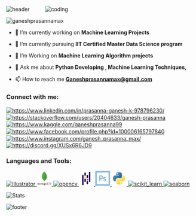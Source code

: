 ![header](https://capsule-render.vercel.app/api?color=timeGradient&height=250&type=waving&text=Hey%20There%20,I'm%20Prasanna%20Ganesh&fontSize=40&fontColor=060207&fontAlignY=35&desc=Datascience%20Professional&descAlignY=60&descAlign=50)
<img align="right" alt="coding" width="400" src="https://i.pinimg.com/originals/bd/e9/7a/bde97a2bb426f625fc9810ab662b74b3.gif">
<p align="left"> <img src="https://komarev.com/ghpvc/?username=ganeshprasannamax&label=Profile%20views&color=0e75b6&style=flat" alt="ganeshprasannamax" /> </p>

- 🔭 I’m currently working on **Machine Learning Projects**

- 🌱 I’m currently pursuing **IIT Certified Master Data Science program**

- 🤝 I’m Working on **Machine Learning Algorithm projects**

- 💬 Ask me about **Python Developing , Machine Learning Techniques,**

- 📫 How to reach me **Ganeshprasannamax@gmail.com**

<h3 align="left">Connect with me:</h3>
<p align="left">
<a href="https://linkedin.com/in/https://www.linkedin.com/in/prasanna-ganesh-k-978796230/" target="blank"><img align="center" src="https://raw.githubusercontent.com/rahuldkjain/github-profile-readme-generator/master/src/images/icons/Social/linked-in-alt.svg" alt="https://www.linkedin.com/in/prasanna-ganesh-k-978796230/" height="30" width="40" /></a>
<a href="https://stackoverflow.com/users/https://stackoverflow.com/users/20404633/ganesh-prasanna" target="blank"><img align="center" src="https://raw.githubusercontent.com/rahuldkjain/github-profile-readme-generator/master/src/images/icons/Social/stack-overflow.svg" alt="https://stackoverflow.com/users/20404633/ganesh-prasanna" height="30" width="40" /></a>
<a href="https://kaggle.com/https://www.kaggle.com/ganeshprasanna99" target="blank"><img align="center" src="https://raw.githubusercontent.com/rahuldkjain/github-profile-readme-generator/master/src/images/icons/Social/kaggle.svg" alt="https://www.kaggle.com/ganeshprasanna99" height="30" width="40" /></a>
<a href="https://fb.com/https://www.facebook.com/profile.php?id=100006165797840" target="blank"><img align="center" src="https://raw.githubusercontent.com/rahuldkjain/github-profile-readme-generator/master/src/images/icons/Social/facebook.svg" alt="https://www.facebook.com/profile.php?id=100006165797840" height="30" width="40" /></a>
<a href="https://instagram.com/https://www.instagram.com/ganesh_prasanna_max/" target="blank"><img align="center" src="https://raw.githubusercontent.com/rahuldkjain/github-profile-readme-generator/master/src/images/icons/Social/instagram.svg" alt="https://www.instagram.com/ganesh_prasanna_max/" height="30" width="40" /></a>
<a href="https://discord.gg/https://discord.gg/XUSx6R6JD9" target="blank"><img align="center" src="https://raw.githubusercontent.com/rahuldkjain/github-profile-readme-generator/master/src/images/icons/Social/discord.svg" alt="https://discord.gg/XUSx6R6JD9" height="30" width="40" /></a>
</p>

<h3 align="left">Languages and Tools:</h3>
<p align="left"> <a href="https://www.adobe.com/in/products/illustrator.html" target="_blank" rel="noreferrer"> <img src="https://www.vectorlogo.zone/logos/adobe_illustrator/adobe_illustrator-icon.svg" alt="illustrator" width="40" height="40"/> </a> <a href="https://www.mongodb.com/" target="_blank" rel="noreferrer"> <img src="https://raw.githubusercontent.com/devicons/devicon/master/icons/mongodb/mongodb-original-wordmark.svg" alt="mongodb" width="40" height="40"/> </a> <a href="https://opencv.org/" target="_blank" rel="noreferrer"> <img src="https://www.vectorlogo.zone/logos/opencv/opencv-icon.svg" alt="opencv" width="40" height="40"/> </a> <a href="https://pandas.pydata.org/" target="_blank" rel="noreferrer"> <img src="https://raw.githubusercontent.com/devicons/devicon/2ae2a900d2f041da66e950e4d48052658d850630/icons/pandas/pandas-original.svg" alt="pandas" width="40" height="40"/> </a> <a href="https://www.photoshop.com/en" target="_blank" rel="noreferrer"> <img src="https://raw.githubusercontent.com/devicons/devicon/master/icons/photoshop/photoshop-line.svg" alt="photoshop" width="40" height="40"/> </a> <a href="https://www.python.org" target="_blank" rel="noreferrer"> <img src="https://raw.githubusercontent.com/devicons/devicon/master/icons/python/python-original.svg" alt="python" width="40" height="40"/> </a> <a href="https://scikit-learn.org/" target="_blank" rel="noreferrer"> <img src="https://upload.wikimedia.org/wikipedia/commons/0/05/Scikit_learn_logo_small.svg" alt="scikit_learn" width="40" height="40"/> </a> <a href="https://seaborn.pydata.org/" target="_blank" rel="noreferrer"> <img src="https://seaborn.pydata.org/_images/logo-mark-lightbg.svg" alt="seaborn" width="40" height="40"/> </a> </p>

![Stats](https://github-readme-stats.vercel.app/api?username=Ganeshprasannamax&&show_icons=true&title_color=ffffff&icon_color=bb2acf&text_color=daf7dc&bg_color=151515)
</p>
  
  ![footer](https://capsule-render.vercel.app/api?section=footer&type=waving)
          


<!--
